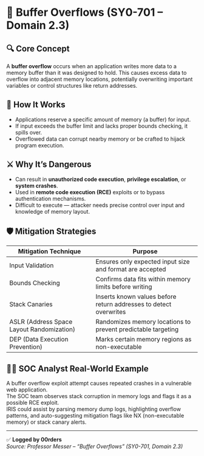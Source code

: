 # 🧠 Buffer Overflows (SY0-701 – Domain 2.3)

## 🔍 Core Concept
A **buffer overflow** occurs when an application writes more data to a memory buffer than it was designed to hold. This causes excess data to overflow into adjacent memory locations, potentially overwriting important variables or control structures like return addresses.

## 🧬 How It Works
- Applications reserve a specific amount of memory (a buffer) for input.
- If input exceeds the buffer limit and lacks proper bounds checking, it spills over.
- Overflowed data can corrupt nearby memory or be crafted to hijack program execution.

## ⚔️ Why It’s Dangerous
- Can result in **unauthorized code execution**, **privilege escalation**, or **system crashes**.
- Used in **remote code execution (RCE)** exploits or to bypass authentication mechanisms.
- Difficult to execute — attacker needs precise control over input and knowledge of memory layout.

## 🛡️ Mitigation Strategies

| Mitigation Technique         | Purpose |
|-----------------------------|---------|
| Input Validation             | Ensures only expected input size and format are accepted |
| Bounds Checking              | Confirms data fits within memory limits before writing |
| Stack Canaries               | Inserts known values before return addresses to detect overwrites |
| ASLR (Address Space Layout Randomization) | Randomizes memory locations to prevent predictable targeting |
| DEP (Data Execution Prevention)           | Marks certain memory regions as non-executable |

## 🧑‍💻 SOC Analyst Real-World Example
A buffer overflow exploit attempt causes repeated crashes in a vulnerable web application.  
The SOC team observes stack corruption in memory logs and flags it as a possible RCE exploit.  
IRIS could assist by parsing memory dump logs, highlighting overflow patterns, and auto-suggesting mitigation flags like NX (non-executable memory) or stack canary alerts.

---

✅ **Logged by 00rders**  
_Source: Professor Messer – “Buffer Overflows” (SY0-701, Domain 2.3)_
